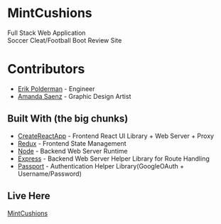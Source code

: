# MintCushions

Full Stack Web Application<br/>
Soccer Cleat/Football Boot Review Site

# Contributors

* [Erik Polderman](http://www.eriksnoww.com) - Engineer
* [Amanda Saenz](http://www.amandabaenz.com) - Graphic Design Artist

## Built With (the big chunks)

* [CreateReactApp](https://github.com/facebookincubator/create-react-app) - Frontend React UI Library + Web Server + Proxy
* [Redux](https://redux.js.org/) - Frontend State Management
* [Node](https://nodejs.org/en/) - Backend Web Server Runtime
* [Express](https://expressjs.com/) - Backend Web Server Helper Library for Route Handling
* [Passport](http://www.passportjs.org/) - Authentication Helper Library(GoogleOAuth + Username/Password)

## Live Here

[MintCushions](http://www.mintcushions.com)
